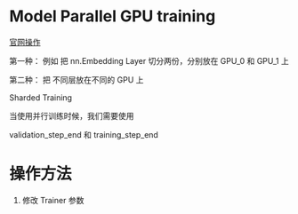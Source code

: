 # Model Parallel GPU training
[官网操作](https://pytorch-lightning.readthedocs.io/en/latest/accelerators/accelerator_prepare.html)


第一种：
例如 把 nn.Embedding Layer 切分两份，分别放在 GPU_0 和 GPU_1 上

第二种：
把 不同层放在不同的 GPU 上 



Sharded Training


当使用并行训练时候，我们需要使用

validation_step_end 和 training_step_end



# 操作方法

1. 修改 Trainer 参数